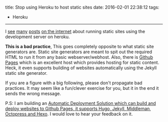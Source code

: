 title: Stop using Heroku to host static sites
date: 2016-02-01 22:38:12
tags:
- Heroku
---

I [see](http://blog.teamtreehouse.com/deploy-static-site-heroku#comment-170888) [many](https://github.com/roperzh/heroku-buildpack-hugo)
[posts](https://github.com/spf13/hugo/issues/293) [on the internet](http://byenary.com/blog/2015/04/02/setting-up-a-blog-with-hugo-and-heroku/)
about running static sites using the development server on heroku.

**This is a bad practice**, This goes completely opposite to what static site generators are. Static site generators are meant to spit out the required HTML
to run it from any basic webserver/webhost. Also, there is [Github Pages](https://pages.github.com/) which is an excellent host which provides hosting
for static content. Heck, it even supports building of websites automatically using the Jekyll static site generator.

If you are a figure with a big following, please don't propagate bad practices. It may seem like a fun/clever exercise for you, but it in the end it sends the wrong message.

P.S: I am building an [Automatic Deployment Solution which can build and deploy websites to Github Pages, it supports Hugo, Jekyll, Middleman, Octopress and Hexo](https://zammu.in/?invitation_code=KHAJA). I would love to hear your feedback on it.
